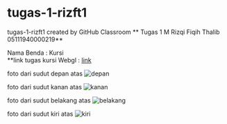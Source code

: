 # tugas-1-rizft1
tugas-1-rizft1 created by GitHub Classroom
**
Tugas 1
M Rizqi Fiqih Thalib
05111940000219**

Nama Benda : Kursi <br>
**link tugas kursi Webgl : <a href = "https://cg2021a.github.io/tugas-1-rizft1/"> link <a/>

foto dari sudut depan atas
![depan](https://user-images.githubusercontent.com/62735317/134189593-c1a0e3a7-0da9-472f-9925-5e0cfbb215ab.jpg)

foto dari sudut kanan atas
![kanan](https://user-images.githubusercontent.com/62735317/134189605-ca419e58-a8f5-47e1-a9fd-4e7e699e567c.jpg)

foto dari sudut belakang atas
![belakang](https://user-images.githubusercontent.com/62735317/134189582-20c5e757-666e-448f-a2d3-e1d24a89ce7f.jpg)

foto dari sudut kiri atas
![kiri](https://user-images.githubusercontent.com/62735317/134189613-ff13de95-885b-4b48-899b-7607bbaa44c8.jpg)

